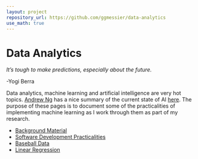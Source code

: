 ```yaml
---
layout: project
repository_url: https://github.com/ggmessier/data-analytics
use_math: true
---
```

# Data Analytics

*It’s tough to make predictions, especially about the future.*

-Yogi Berra

Data analytics, machine learning and artificial intelligence are very hot topics.  [Andrew Ng](https://en.wikipedia.org/wiki/Andrew_Ng) has a nice summary of the current state of AI [here](https://youtu.be/NKpuX_yzdYs).  The purpose of these pages is to document some of the practicalities of implementing machine learning as I work through them as part of my research.

* [Background Material](data-background)
* [Software Development Practicalities](data-development)
* [Baseball Data](data-baseball)
* [Linear Regression](data-linreg)

















